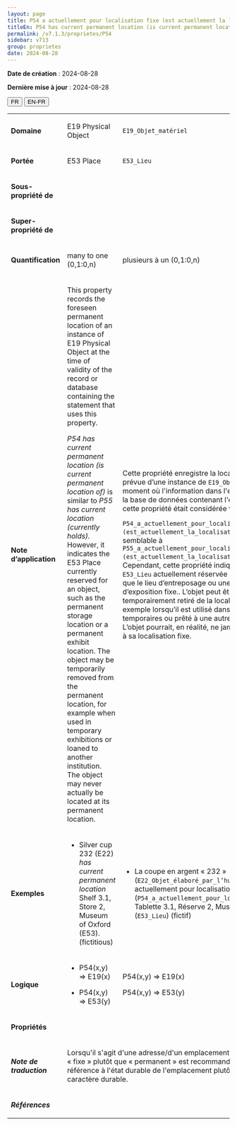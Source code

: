 ```yaml
---
layout: page
title: P54 a actuellement pour localisation fixe (est actuellement la location fixe de)
titleEn: P54 has current permanent location (is current permanent location of) - a actuellement pour localisation fixe (est actuellement la location fixe de)
permalink: /v7.1.3/proprietes/P54
sidebar: v713
group: proprietes
date: 2024-08-28
---
```


**Date de création** : 2024-08-28

**Dernière mise à jour** : 2024-08-28

<div class="lang-buttons">
 <button id="fr" class="activate">FR</button>
 <button id="en-fr">EN-FR</button>
</div>

<table>
<tbody>
<tr>
<td><p><strong>Domaine</strong></p></td>
<td class="en">
<p>E19 Physical Object</p>
</td>
<td>
<p><code class="language-plaintext highlighter-rouge">E19_Objet_matériel</code></p>
</td>
</tr>
<tr>
<td><p><strong>Portée</strong></p></td>
<td class="en">
<p>E53 Place</p>
</td>
<td>
<p><code class="language-plaintext highlighter-rouge">E53_Lieu</code></p>
</td>
</tr>
<tr>
<td><p><strong>Sous-propriété de</strong></p></td>
<td class="en">
</td>
<td>
</td>
</tr>
<tr>
<td><p><strong>Super-propriété de</strong></p></td>
<td class="en">
</td>
<td>
</td>
</tr>
<tr>
<td><p><strong>Quantification</strong></p></td>
<td class="en">
<p>many to one (0,1:0,n)</p>
</td>
<td>
<p>plusieurs à un (0,1:0,n)</p>
</td>
</tr>
<tr>
<td><p><strong>Note d’application</strong></p></td>
<td class="en">
<p>This property records the foreseen permanent location of an instance of E19 Physical Object at the time of validity of the record or database containing the statement that uses this property.</p>
<p><em>P54 has current permanent location (is current permanent location of)</em> is similar to <em>P55 has current location (currently holds).</em> However, it indicates the E53 Place currently reserved for an object, such as the permanent storage location or a permanent exhibit location. The object may be temporarily removed from the permanent location, for example when used in temporary exhibitions or loaned to another institution. The object may never actually be located at its permanent location.</p>
</td>
<td>
<p>Cette propriété enregistre la localisation fixe prévue d’une instance de <code class="language-plaintext highlighter-rouge">E19_Objet_matériel</code> au moment où l'information dans l'enregistrement ou la base de données contenant l'énoncé décrit par cette propriété était considérée valide.</p>
<p><code class="language-plaintext highlighter-rouge">P54_a_actuellement_pour_localisation_fixe (est_actuellement_la_localisation_fixe_de)</code> est semblable à <code class="language-plaintext highlighter-rouge">P55_a_actuellement_pour_localisation (est_actuellement_la_localisation_de)</code>. Cependant, cette propriété indique l’instance de <code class="language-plaintext highlighter-rouge">E53_Lieu</code> actuellement réservée à un objet, tel que le lieu d’entreposage ou une localisation d’exposition fixe.. L’objet peut être temporairement retiré de la localisation fixe, par exemple lorsqu’il est utilisé dans des expositions temporaires ou prêté à une autre institution. L’objet pourrait, en réalité, ne jamais être localisé à sa localisation fixe.</p>
</td>
</tr>
<tr>
<td><p><strong>Exemples</strong></p></td>
<td class="en">
<ul>
<li><p>Silver cup 232 (E22) <em>has current permanent location</em> Shelf 3.1, Store 2, Museum of Oxford (E53). (fictitious)</p>
</li>
</ul>
</td>
<td>
<ul>
<li><p>La coupe en argent « 232 » (<code class="language-plaintext highlighter-rouge">E22_Objet_élaboré_par_l’humain</code>) a actuellement pour localisation fixe (<code class="language-plaintext highlighter-rouge">P54_a_actuellement_pour_localisation_fixe</code>) Tablette 3.1, Réserve 2, Musée d’Oxford (<code class="language-plaintext highlighter-rouge">E53_Lieu</code>) (fictif)</p>
</li>
</ul>
</td>
</tr>
<tr>
<td><p><strong>Logique</strong></p></td>
<td class="en">
<ul>
<li><p>P54(x,y) ⇒ E19(x)</p>
</li>
<li><p>P54(x,y) ⇒ E53(y)</p>
</li>
</ul>
</td>
<td>
<p>P54(x,y) ⇒ E19(x)</p>
<p>P54(x,y) ⇒ E53(y)</p>
</td>
</tr>
<tr>
<td><p><strong>Propriétés</strong></p></td>
<td class="en">
</td>
<td>
</td>
</tr>
<tr>
<td><p><strong><em>Note de traduction</em></strong></p></td>
<td colspan="2">
<p>Lorsqu'il s'agit d'une adresse/d'un emplacement, l'usage de « fixe » plutôt que « permanent » est recommandé, car il fait référence à l'état durable de l'emplacement plutôt qu'à son caractère durable.</p>
</td>
</tr>
<tr>
<td><p><strong><em>Références</em></strong></p></td>
<td colspan="2">
<p><em></em></p>
</td>
</tr>
</tbody>
</table>
